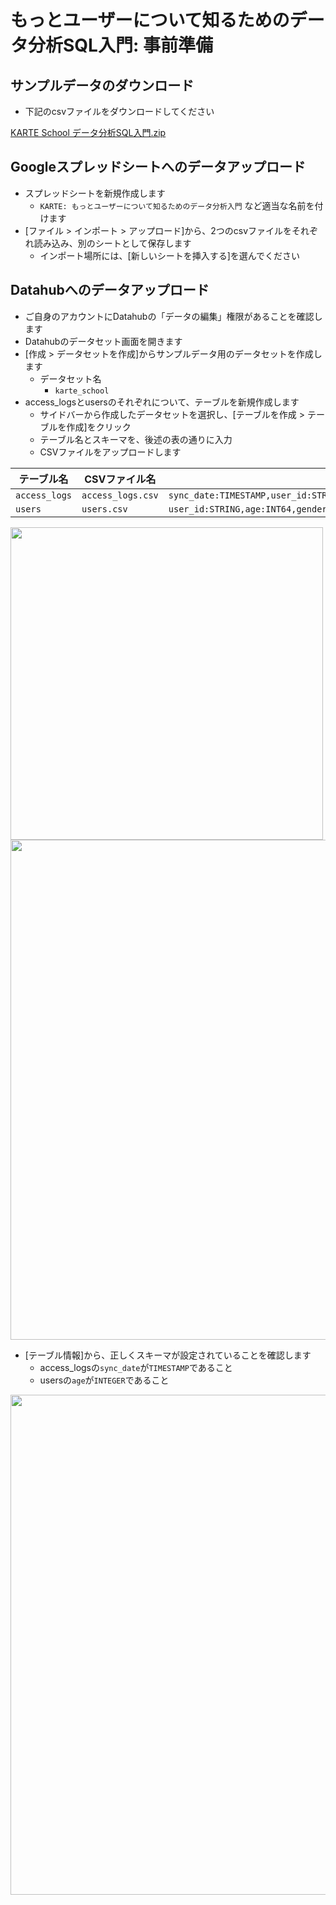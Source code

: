 # もっとユーザーについて知るためのデータ分析SQL入門: 事前準備
## サンプルデータのダウンロード
- 下記のcsvファイルをダウンロードしてください

[KARTE School データ分析SQL入門.zip](https://github.com/plaidev/karte-school/files/4051746/KARTE.School.SQL.zip)

## Googleスプレッドシートへのデータアップロード
- スプレッドシートを新規作成します
    - `KARTE: もっとユーザーについて知るためのデータ分析入門` など適当な名前を付けます
- [ファイル > インポート > アップロード]から、2つのcsvファイルをそれぞれ読み込み、別のシートとして保存します
    - インポート場所には、[新しいシートを挿入する]を選んでください

## Datahubへのデータアップロード
- ご自身のアカウントにDatahubの「データの編集」権限があることを確認します
- Datahubのデータセット画面を開きます
- [作成 > データセットを作成]からサンプルデータ用のデータセットを作成します
    - データセット名
        - `karte_school`
- access_logsとusersのそれぞれについて、テーブルを新規作成します
    - サイドバーから作成したデータセットを選択し、[テーブルを作成 > テーブルを作成]をクリック
    - テーブル名とスキーマを、後述の表の通りに入力
    - CSVファイルをアップロードします

テーブル名 | CSVファイル名 | スキーマ
-- | -- | --
`access_logs` | `access_logs.csv` | `sync_date:TIMESTAMP,user_id:STRING,session_id:STRING,origin:STRING,path:STRING`
`users` | `users.csv` | `user_id:STRING,age:INT64,gender:STRING`

<img src="https://raw.githubusercontent.com/plaidev/karte-school/master/data_analysis/_images/input_scheme.png" width="500px">

<img src="https://raw.githubusercontent.com/plaidev/karte-school/master/data_analysis/_images/csv_import.png" width="800px">

- [テーブル情報]から、正しくスキーマが設定されていることを確認します
    - access_logsの`sync_date`が`TIMESTAMP`であること
    - usersの`age`が`INTEGER`であること

<img src="https://raw.githubusercontent.com/plaidev/karte-school/master/data_analysis/_images/check_scheme.png" width="800px">
